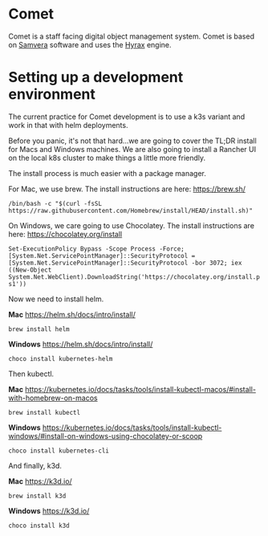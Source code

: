 # Comet

Comet is a staff facing digital object management system. Comet is based on
[Samvera][samvera] software and uses the [Hyrax][hyrax] engine.

[hyrax]: https://hyrax.samvera.org/
[samvera]: https://samvera.org/

# Setting up a development environment

The current practice for Comet development is to use a k3s variant and work in that with helm deployments.

Before you panic, it's not that hard...we are going to cover the TL;DR install for Macs and Windows machines.  We are also going to install a Rancher UI on the local k8s cluster to make things a little more friendly.

The install process is much easier with a package manager.

For Mac, we use brew.  The install instructions are here: https://brew.sh/

`/bin/bash -c "$(curl -fsSL https://raw.githubusercontent.com/Homebrew/install/HEAD/install.sh)"`

On Windows, we care going to use Chocolatey.  The install instructions are here: https://chocolatey.org/install

`Set-ExecutionPolicy Bypass -Scope Process -Force; [System.Net.ServicePointManager]::SecurityProtocol = [System.Net.ServicePointManager]::SecurityProtocol -bor 3072; iex ((New-Object System.Net.WebClient).DownloadString('https://chocolatey.org/install.ps1'))`

Now we need to install helm.

**Mac** https://helm.sh/docs/intro/install/

`brew install helm`

**Windows** https://helm.sh/docs/intro/install/

`choco install kubernetes-helm`

Then kubectl.

**Mac** https://kubernetes.io/docs/tasks/tools/install-kubectl-macos/#install-with-homebrew-on-macos

`brew install kubectl`

**Windows** https://kubernetes.io/docs/tasks/tools/install-kubectl-windows/#install-on-windows-using-chocolatey-or-scoop

`choco install kubernetes-cli`

And finally, k3d.

**Mac** https://k3d.io/

`brew install k3d`

**Windows** https://k3d.io/

`choco install k3d`

